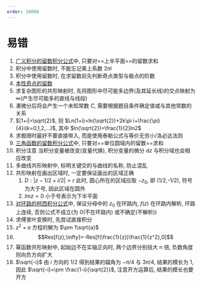 ```yaml
---
order: 10000
---
```


# 易错
1. [广义积分的留数积分公式](#gyjf_lsjfgs)中, 只要对==上半平面==的留数求和
2. 积分中使用留数时, 不能忘记乘上系数 $2\pi i$
3. 积分中使用留数时, 在求留数前先判断奇点类型与极点的阶数
4. [本性奇点的留数](#bxjddls)
5. 求复杂图形的共形映射时, 先将图形中尽可能多边界(及其延长线)的交点映射为 $\infty$(产生尽可能多的直线与线段)
6. 凑微分后将会产生一个未知常数 $C$, 需要根据题目条件确定值或与其他常数的关系
7. $|1+i|=\sqrt{2}$, 则 $Ln(1+i)=ln(\sqrt{2})+2k\pi i+\frac{\pi}{4}i(k=0,1,2,...)$, 其中 $ln(\sqrt{2})=\frac{1}{2}ln2$
8. 求极限时最好不要直接带入, 而是使用泰勒公式与等价无穷小/洛必达法则
9. [三角函数的留数积分公式](#sjhsx_lsjfgs)中, 只要对==单位圆域内的留数==求和
10. 积分注意 当积分变量被改变(变量代换), 积分变量的微分 $dz$ 与积分域也会相应改变
11. 多曲线共形映射中, 标明关键交的与曲线的名称, 防止混乱
12. 共形映射在画出区域时, 一定要保证画出的区域正确
    1. $D:|z-1/2+i/2|>r$ 此时, 圆心所在的区域应取 $-z_0$, 即 (1/2,-1/2), 符号为大于号, 因此区域在圆外
    2. $Imz<0$ 小于号表示为下半平面
13. [对环路的柯西积分公式](#kxjfgs)中, 保证分母中的 $z_0$ 在环路内, $f(z)$ 在环路内解析, 环路上连续, 否则公式不成立(为 $0$(不在环路内) 或不确定(不解析))
14. 求傅里叶变换时, 先尝试直接积分
15. $z^2+a$ 方程的解为 $\pm 1\sqrt{a}$
16. $$Res[f(z),\infty]=-Res[f(\frac{1}{z})\frac{1}{z^2},0]$$
17. 幂函数共形映射中, 起始边不在实轴正向时, 两个边界分别括大 n 倍, 负数角度则向负方向扩大
18. $\sqrt{-i}$ 由 $i$ 方向的 $1/2$ 得到结果的辐角为 $-\pi/4$ 与 $3\pi/4$, 结果的模长为 $1$, 因此 $\sqrt{-i}=\pm \frac{1-i}{\sqrt{2}}$, 注意开方运算后, 结果的模长也要开方
